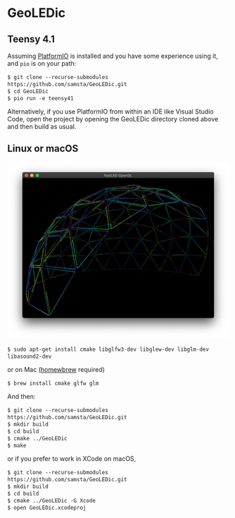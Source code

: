 # GeoLEDic

## Teensy 4.1

Assuming [PlatformIO](https://platformio.org/) is installed and you have some experience using it, and `pio` is on your path:

~~~
$ git clone --recurse-submodules https://github.com/samsta/GeoLEDic.git
$ cd GeoLEDic
$ pio run -e teensy41
~~~

Alternatively, if you use PlatformIO from within an IDE like Visual Studio Code, open the project by opening the GeoLEDic directory cloned above and then build as usual.

## Linux or macOS

![GeoLEDic Screenshot](/img/GeoLEDic.png)

~~~
$ sudo apt-get install cmake libglfw3-dev libglew-dev libglm-dev libasound2-dev
~~~

or on Mac ([homewbrew](https://brew.sh) required)

~~~
$ brew install cmake glfw glm
~~~


And then:

~~~
$ git clone --recurse-submodules https://github.com/samsta/GeoLEDic.git
$ mkdir build
$ cd build
$ cmake ../GeoLEDic
$ make
~~~

or if you prefer to work in XCode on macOS,

~~~
$ git clone --recurse-submodules https://github.com/samsta/GeoLEDic.git
$ mkdir build
$ cd build
$ cmake ../GeoLEDic -G Xcode
$ open GeoLEDic.xcodeproj
~~~
